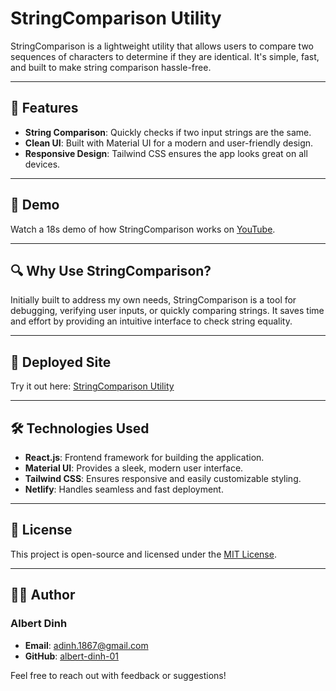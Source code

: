 # StringComparison Utility

StringComparison is a lightweight utility that allows users to compare two sequences of characters to determine if they are identical. It's simple, fast, and built to make string comparison hassle-free.

---

## 🌟 Features

- **String Comparison**: Quickly checks if two input strings are the same.
- **Clean UI**: Built with Material UI for a modern and user-friendly design.
- **Responsive Design**: Tailwind CSS ensures the app looks great on all devices.

---

## 🎥 Demo

Watch a 18s demo of how StringComparison works on [YouTube](https://youtu.be/QHF0wP_412k).

---

## 🔍 Why Use StringComparison?

Initially built to address my own needs, StringComparison is a tool for debugging, verifying user inputs, or quickly comparing strings. It saves time and effort by providing an intuitive interface to check string equality.

---

## 🚀 Deployed Site

Try it out here: [StringComparison Utility](https://scintillating-cascaron-956662.netlify.app/)

---

## 🛠️ Technologies Used

- **React.js**: Frontend framework for building the application.
- **Material UI**: Provides a sleek, modern user interface.
- **Tailwind CSS**: Ensures responsive and easily customizable styling.
- **Netlify**: Handles seamless and fast deployment.

---

## 📄 License

This project is open-source and licensed under the [MIT License](https://opensource.org/licenses/MIT).

---

## 🙋‍♂️ Author

### Albert Dinh

- **Email**: [adinh.1867@gmail.com](mailto:adinh.1867@gmail.com)
- **GitHub**: [albert-dinh-01](https://github.com/albert-dinh-01)

Feel free to reach out with feedback or suggestions!
